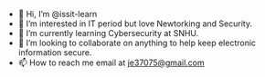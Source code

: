 - 👋 Hi, I’m @issit-learn
- 👀 I’m interested in IT period but love Newtorking and Security.
- 🌱 I’m currently learning Cybersecurity at SNHU.
- 💞️ I’m looking to collaborate on anything to help keep electronic information secure.
- 📫 How to reach me email at je37075@gmail.com

<!---
issit-learn/issit-learn is a ✨ special ✨ repository because its `README.md` (this file) appears on your GitHub profile.
You can click the Preview link to take a look at your changes.
--->
